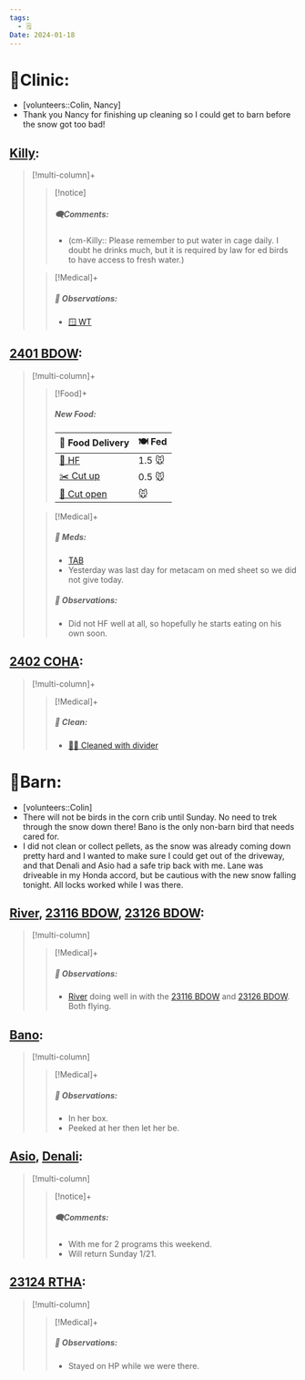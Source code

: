 ```yaml
---
tags:
  - 🗒️
Date: 2024-01-18
---
```


# 🏥Clinic:
- [volunteers::Colin, Nancy]
- Thank you Nancy for finishing up cleaning so I could get to barn before the snow got too bad!

## [Killy](../RARE%20Birds/Ed%20Birds/Killy.md):
> [!multi-column]+
>
>> [!notice]
>> ##### 🗨️Comments:
>> - (cm-Killy:: Please remember to put water in cage daily. I doubt he drinks much, but it is required by law for ed birds to have access to fresh water.)
>
>> [!Medical]+
>> ##### 🔭 Observations:
>> - [🪟 WT](../Admin/Codes/Window%20time.md)

## [2401 BDOW](../RARE%20Birds/2401%20BDOW.md):
> [!multi-column]+
>
>> [!Food]+
>> ##### New Food:
>> |🚚 Food Delivery| 🍽️ Fed|
>> |---|---|
>>|[🫱 HF](../Admin/Codes/Handfed.md)|1.5 🐭|
>>|[✂️ Cut up](../Admin/Codes/Cut%20up.md)|0.5 🐭|
>>|[🔪 Cut open](../Admin/Codes/Cut%20open.md)|🐭
>
>> [!Medical]+
>> ##### 💊 Meds:
>> - [TAB](../Admin/Codes/Medication/Triple%20Antibiotic.md)
>> - Yesterday was last day for metacam on med sheet so we did not give today.
>>
>> ##### 🔭 Observations:
>> - Did not HF well at all, so hopefully he starts eating on his own soon.

## [2402 COHA](../RARE%20Birds/2402%20COHA.md):
> [!multi-column]+
>
>> [!Medical]+
>>##### 🫧 Clean:
>> - [🧼➗ Cleaned with divider](../Admin/Codes/Cleaned%20with%20divider.md)
>>

# 🏡Barn:
- [volunteers::Colin]
- There will not be birds in the corn crib until Sunday. No need to trek through the snow down there! Bano is the only non-barn bird that needs cared for.
- I did not clean or collect pellets, as the snow was already coming down pretty hard and I wanted to make sure I could get out of the driveway, and that Denali and Asio had a safe trip back with me. Lane was driveable in my Honda accord, but be cautious with the new snow falling tonight. All locks worked while I was there.

## [River](../RARE%20Birds/Ed%20Birds/River.md), [23116 BDOW](../RARE%20Birds/23116%20BDOW.md), [23126 BDOW](../RARE%20Birds/23126%20BDOW.md):
> [!multi-column]
>
>> [!Medical]+
>> ##### 🔭 Observations:
>> - [River](../RARE%20Birds/Ed%20Birds/River.md) doing well in with the [23116 BDOW](../RARE%20Birds/23116%20BDOW.md) and [23126 BDOW](../RARE%20Birds/23126%20BDOW.md). Both flying.

## [Bano](../RARE%20Birds/Ed%20Birds/Bano.md):
> [!multi-column]
>
>> [!Medical]+
>> ##### 🔭 Observations:
>> - In her box.
>> - Peeked at her then let her be.

## [Asio](../RARE%20Birds/Ed%20Birds/Asio.md), [Denali](../RARE%20Birds/Ed%20Birds/Denali.md):
> [!multi-column]
>
>> [!notice]+
>> ##### 🗨️Comments:
>> - With me for 2 programs this weekend.
>> - Will return Sunday 1/21.

## [23124 RTHA](../RARE%20Birds/23124%20RTHA.md):
> [!multi-column]
>
>> [!Medical]+
>> ##### 🔭 Observations:
>> - Stayed on HP while we were there.

